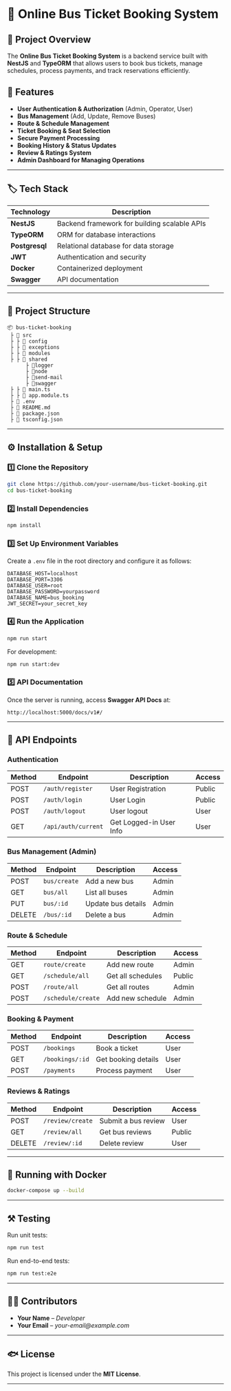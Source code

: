 # 🚌 Online Bus Ticket Booking System

## 📌 Project Overview

The **Online Bus Ticket Booking System** is a backend service built with **NestJS** and **TypeORM** that allows users to book bus tickets, manage schedules, process payments, and track reservations efficiently.

## 🚀 Features

- **User Authentication & Authorization** (Admin, Operator, User)
- **Bus Management** (Add, Update, Remove Buses)
- **Route & Schedule Management**
- **Ticket Booking & Seat Selection**
- **Secure Payment Processing**
- **Booking History & Status Updates**
- **Review & Ratings System**
- **Admin Dashboard for Managing Operations**

---

## 🏷️ Tech Stack

| Technology     | Description                                  |
| -------------- | -------------------------------------------- |
| **NestJS**     | Backend framework for building scalable APIs |
| **TypeORM**    | ORM for database interactions                |
| **Postgresql** | Relational database for data storage         |
| **JWT**        | Authentication and security                  |
| **Docker**     | Containerized deployment                     |
| **Swagger**    | API documentation                            |

---

## 💂️ Project Structure

```
📦 bus-ticket-booking
 ├ 💚 src
 ├ ├ 💚 config
 ├ ├ 💚 exceptions
 ├ ├ 💚 modules
 ├ ├ 💚 shared
      ├ 💚logger
      ├ 💚node
      ├ 💚send-mail
      ├ 💚swagger
 ├ ├ 💚 main.ts
 ├ ├ 💚 app.module.ts
 ├ 💚 .env
 ├ 💚 README.md
 ├ 💚 package.json
 ├ 💚 tsconfig.json
```

---

## ⚙️ Installation & Setup

### **1️⃣ Clone the Repository**

```sh
git clone https://github.com/your-username/bus-ticket-booking.git
cd bus-ticket-booking
```

### **2️⃣ Install Dependencies**

```sh
npm install
```

### **3️⃣ Set Up Environment Variables**

Create a `.env` file in the root directory and configure it as follows:

```
DATABASE_HOST=localhost
DATABASE_PORT=3306
DATABASE_USER=root
DATABASE_PASSWORD=yourpassword
DATABASE_NAME=bus_booking
JWT_SECRET=your_secret_key
```

### **4️⃣ Run the Application**

```sh
npm run start
```

For development:

```sh
npm run start:dev
```

### **5️⃣ API Documentation**

Once the server is running, access **Swagger API Docs** at:

```
http://localhost:5000/docs/v1#/
```

---

## 📀 API Endpoints

### **Authentication**

| Method | Endpoint            | Description             | Access |
| ------ | ------------------- | ----------------------- | ------ |
| POST   | `/auth/register`    | User Registration       | Public |
| POST   | `/auth/login`       | User Login              | Public |
| POST   | `/auth/logout`      | User logout             | User   |
| GET    | `/api/auth/current` | Get Logged-in User Info | User   |

### **Bus Management (Admin)**

| Method | Endpoint     | Description        | Access |
| ------ | ------------ | ------------------ | ------ |
| POST   | `bus/create` | Add a new bus      | Admin  |
| GET    | `bus/all`    | List all buses     | Admin  |
| PUT    | `bus/:id`    | Update bus details | Admin  |
| DELETE | `/bus/:id`   | Delete a bus       | Admin  |

### **Route & Schedule**

| Method | Endpoint           | Description       | Access |
| ------ | ------------------ | ----------------- | ------ |
| GET    | `route/create`     | Add new route     | Admin  |
| GET    | `/schedule/all`    | Get all schedules | Public |
| POST   | `/route/all`       | Get all routes    | Admin  |
| POST   | `/schedule/create` | Add new schedule  | Admin  |

### **Booking & Payment**

| Method | Endpoint        | Description         | Access |
| ------ | --------------- | ------------------- | ------ |
| POST   | `/bookings`     | Book a ticket       | User   |
| GET    | `/bookings/:id` | Get booking details | User   |
| POST   | `/payments`     | Process payment     | User   |

### **Reviews & Ratings**

| Method | Endpoint         | Description         | Access |
| ------ | ---------------- | ------------------- | ------ |
| POST   | `/review/create` | Submit a bus review | User   |
| GET    | `/review/all`    | Get bus reviews     | Public |
| DELETE | `/review/:id`    | Delete review       | User   |

---

## 💪 Running with Docker

```sh
docker-compose up --build
```

---

## ⚒️ Testing

Run unit tests:

```sh
npm run test
```

Run end-to-end tests:

```sh
npm run test:e2e
```

---

## 👨‍💻 Contributors

- **Your Name** – _Developer_
- **Your Email** – _your-email@example.com_

---

## 🐟 License

This project is licensed under the **MIT License**.

---

